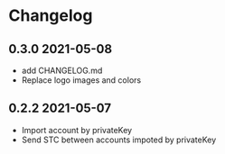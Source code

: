 # Changelog

## 0.3.0 2021-05-08
- add CHANGELOG.md
- Replace logo images and colors


## 0.2.2 2021-05-07
- Import account by privateKey
- Send STC between accounts impoted by privateKey
